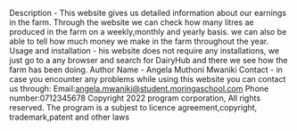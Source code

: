 Description - This website gives us detailed information about our earnings in the farm. Through the website we can check how many litres ae produced in the farm on a weekly,monthly and yearly basis. we can also be able to tell how much money we make in the farm throughout the year.
Usage and installation - his website does not require any installations, we just go to a any browser and search for DairyHub and there we see how the farm has been doing.
Author Name - Angela Muthoni Mwaniki
Contact - in case you encounter any problems while using this website you can contact us through: Email:angela.mwaniki@student.moringaschool.com
Phone number:0712345678 
Copyright 2022 program corporation, All rights reserved. The program is a subjest to licence agreement,copyright, trademark,patent and other laws
